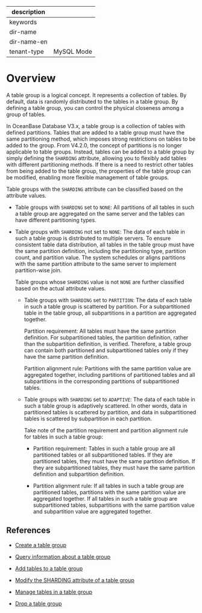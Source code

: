 |description||
|---|---|
|keywords||
|dir-name||
|dir-name-en||
|tenant-type|MySQL Mode|

# Overview

A table group is a logical concept. It represents a collection of tables. By default, data is randomly distributed to the tables in a table group. By defining a table group, you can control the physical closeness among a group of tables.

In OceanBase Database V3.x, a table group is a collection of tables with defined partitions. Tables that are added to a table group must have the same partitioning method, which imposes strong restrictions on tables to be added to the group. From V4.2.0, the concept of partitions is no longer applicable to table groups. Instead, tables can be added to a table group by simply defining the `SHARDING` attribute, allowing you to flexibly add tables with different partitioning methods. If there is a need to restrict other tables from being added to the table group, the properties of the table group can be modified, enabling more flexible management of table groups.

Table groups with the `SHARDING` attribute can be classified based on the attribute values.

* Table groups with `SHARDING` set to `NONE`: All partitions of all tables in such a table group are aggregated on the same server and the tables can have different partitioning types.

* Table groups with `SHARDING` not set to `NONE`: The data of each table in such a table group is distributed to multiple servers. To ensure consistent table data distribution, all tables in the table group must have the same partition definition, including the partitioning type, partition count, and partition value. The system schedules or aligns partitions with the same partition attribute to the same server to implement partition-wise join.

   Table groups whose `SHARDING` value is not `NONE` are further classified based on the actual attribute values.

   * Table groups with `SHARDING` set to `PARTITION`: The data of each table in such a table group is scattered by partition. For a subpartitioned table in the table group, all subpartitions in a partition are aggregated together.

      Partition requirement: All tables must have the same partition definition. For subpartitioned tables, the partition definition, rather than the subpartition definition, is verified. Therefore, a table group can contain both partitioned and subpartitioned tables only if they have the same partition definition.

      Partition alignment rule: Partitions with the same partition value are aggregated together, including partitions of partitioned tables and all subpartitions in the corresponding partitions of subpartitioned tables.

   * Table groups with `SHARDING` set to `ADAPTIVE`: The data of each table in such a table group is adaptively scattered. In other words, data in partitioned tables is scattered by partition, and data in subpartitioned tables is scattered by subpartition in each partition.

      Take note of the partition requirement and partition alignment rule for tables in such a table group:

      * Partition requirement: Tables in such a table group are all partitioned tables or all subpartitioned tables. If they are partitioned tables, they must have the same partition definition. If they are subpartitioned tables, they must have the same partition definition and subpartition definition.

      * Partition alignment rule: If all tables in such a table group are partitioned tables, partitions with the same partition value are aggregated together. If all tables in such a table group are subpartitioned tables, subpartitions with the same partition value and subpartition value are aggregated together.


## References

* [Create a table group](../400.manage-table-groups-of-mysql-mode/200.create-a-table-group-of-mysql-mode.md)

* [Query information about a table group](../400.manage-table-groups-of-mysql-mode/300.view-the-information-of-a-table-group-of-mysql-mode.md)

* [Add tables to a table group](../400.manage-table-groups-of-mysql-mode/400.add-tables-to-a-table-group-of-mysql-mode.md)

* [Modify the SHARDING attribute of a table group](../400.manage-table-groups-of-mysql-mode/500.modify-the-sharding-attribute-ot-a-table-group-of-mysql-mode.md)

* [Manage tables in a table group](../400.manage-table-groups-of-mysql-mode/600.manage-tables-within-a-table-group-of-mysql-mode.md)

* [Drop a table group](../400.manage-table-groups-of-mysql-mode/700.delete-a-table-group-of-mysql-mode.md)
